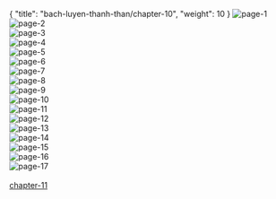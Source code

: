 { "title": "bach-luyen-thanh-than/chapter-10", "weight": 10 }
<img src="bach-luyen-thanh-than_0010_01-9468c6495ca491b67aded40aff15aef4.webp" alt="page-1" origin="http://1.bp.blogspot.com/-Y6GA7seZrUI/Vl2Sra4f6HI/AAAAAAABOGk/SGxxX-3xTpI/s1600/1.jpg?imgmax=0"><br/>
<img src="bach-luyen-thanh-than_0010_02-0688a3009c5f24c9bca6183f33f0d010.webp" alt="page-2" origin="http://1.bp.blogspot.com/-QPh5xtptq1U/Vl2StXEUqhI/AAAAAAABOHY/8Gv2jHOo0qw/s1600/2.jpg?imgmax=0"><br/>
<img src="bach-luyen-thanh-than_0010_03-ce62598258577c699711880d36ce6985.webp" alt="page-3" origin="http://1.bp.blogspot.com/-t_FtmPcPaQs/Vl2Stg9mozI/AAAAAAABOHc/hyUahFZg3vY/s1600/3.jpg?imgmax=0"><br/>
<img src="bach-luyen-thanh-than_0010_04-336867d99cc0ab02e02509806784d0f8.webp" alt="page-4" origin="http://1.bp.blogspot.com/-OoJRo2fccdg/Vl2SuEgGcdI/AAAAAAABOHg/-XWwW96uDvo/s1600/4.jpg?imgmax=0"><br/>
<img src="bach-luyen-thanh-than_0010_05-c5a491028497b6b530bf0b84eaf0effe.webp" alt="page-5" origin="http://1.bp.blogspot.com/-NPqUcfEY5Ds/Vl2SudPCSXI/AAAAAAABOHs/-LJ7R-byW_c/s1600/5.jpg?imgmax=0"><br/>
<img src="bach-luyen-thanh-than_0010_06-7d963ef2b1e9a77024318f8912be566c.webp" alt="page-6" origin="http://1.bp.blogspot.com/-DfznPfTsQoI/Vl2SuXpaibI/AAAAAAABOHo/oxMYT8v3HJM/s1600/6.jpg?imgmax=0"><br/>
<img src="bach-luyen-thanh-than_0010_07-d5aa10b3a0658141bed9df1f09546a4c.webp" alt="page-7" origin="http://1.bp.blogspot.com/-hueJjFytCmI/Vl2SuyDLiMI/AAAAAAABOH4/J6ziHRPrkqs/s1600/7.jpg?imgmax=0"><br/>
<img src="bach-luyen-thanh-than_0010_08-65a4de27a7a2311998c5417c242e2528.webp" alt="page-8" origin="http://1.bp.blogspot.com/-IxpqWTDCZJ0/Vl2SvJ0rVII/AAAAAAABOH8/CamGi5_yCVM/s1600/8.jpg?imgmax=0"><br/>
<img src="bach-luyen-thanh-than_0010_09-b82d3a9d24f7f6988be4411eb02f5786.webp" alt="page-9" origin="http://1.bp.blogspot.com/-gPAOyrsg2PM/Vl2SvAoAduI/AAAAAAABOIA/D4ki3zEarWY/s1600/9.jpg?imgmax=0"><br/>
<img src="bach-luyen-thanh-than_0010_10-7b1a876da0f544f7b5607322be2c7417.webp" alt="page-10" origin="http://1.bp.blogspot.com/-dsROq5VMxlk/Vl2SrN5usrI/AAAAAAABOGc/3_D3LhNNt8s/s1600/10.jpg?imgmax=0"><br/>
<img src="bach-luyen-thanh-than_0010_11-b5d269576680d1b9b816d7046fb37a9f.webp" alt="page-11" origin="http://1.bp.blogspot.com/-tNJ8jFE4jAU/Vl2Sr1zww1I/AAAAAAABOGo/F4FSkgh4Zu0/s1600/11.jpg?imgmax=0"><br/>
<img src="bach-luyen-thanh-than_0010_12-ffb1d275a912743e4918347ef92a21ad.webp" alt="page-12" origin="http://1.bp.blogspot.com/-svLv6abQaxs/Vl2SrzMp87I/AAAAAAABOGs/zEFJX7szNa8/s1600/12.jpg?imgmax=0"><br/>
<img src="bach-luyen-thanh-than_0010_13-134f934913d25aca7a44470b2c9ed7aa.webp" alt="page-13" origin="http://1.bp.blogspot.com/-tHN5e-CRi9E/Vl2SsDE3QKI/AAAAAAABOG0/67H_JsRMHXM/s1600/13.jpg?imgmax=0"><br/>
<img src="bach-luyen-thanh-than_0010_14-8cd4c3259169ff8ea5c4b8d9ffd378b7.webp" alt="page-14" origin="http://1.bp.blogspot.com/-DT_oOjR1GMA/Vl2SsWwpyKI/AAAAAAABOHU/mwb1kCi_mvs/s1600/14.jpg?imgmax=0"><br/>
<img src="bach-luyen-thanh-than_0010_15-4a97f4ff063fc1ebd0cccde239a6ebde.webp" alt="page-15" origin="http://1.bp.blogspot.com/-Yml-FFy1CzM/Vl2SsqW0MLI/AAAAAAABOG8/RaY_q5Dyg8U/s1600/15.jpg?imgmax=0"><br/>
<img src="bach-luyen-thanh-than_0010_16-ba27b8b2e0fc7225e4b5226e16f173ed.webp" alt="page-16" origin="http://1.bp.blogspot.com/-CmgdFEgMryQ/Vl2SsxWqa7I/AAAAAAABOHE/PSCVOm_DUW4/s1600/16.jpg?imgmax=0"><br/>
<img src="bach-luyen-thanh-than_0010_17-612bd57139285e58f5220c88ae597376.webp" alt="page-17" origin="http://1.bp.blogspot.com/-62Xy24t9FkE/Vl2StEjKKjI/AAAAAAABOHM/nuhKw4iVxls/s1600/17.jpg?imgmax=0"><br/>
<br/><a class="nextchap" href="/bach-luyen-thanh-than/chapter-11">chapter-11</a>

